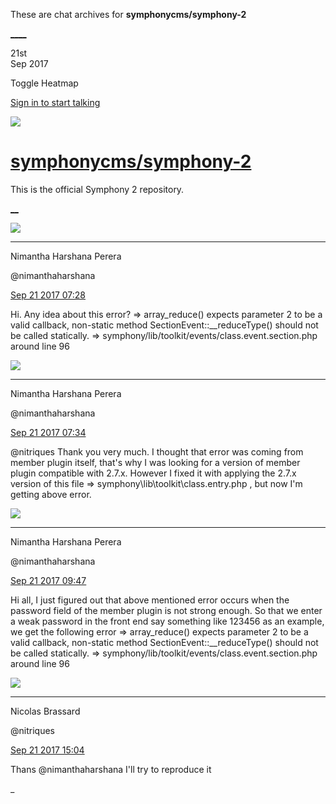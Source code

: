 These are chat archives for **symphonycms/symphony-2**

[__](/symphonycms/symphony-2/archives/2017/09/22)[__](/symphonycms/symphony-2/archives/2017/09/20)

21st  
Sep 2017

Toggle Heatmap

[Sign in to start talking](/login?action=login&button=archive-login)

![](https://avatars-02.gitter.im/group/iv/3/57542c45c43b8c601977197e?s=48)

#  [symphonycms/symphony-2](/symphonycms/symphony-2)

This is the official Symphony 2 repository.

[ __](/orgs/symphonycms/rooms "More symphonycms rooms")

![](https://avatars2.githubusercontent.com/u/10864598?v=4&s=30)

____

Nimantha Harshana Perera

@nimanthaharshana

[Sep 21 2017
07:28](https://gitter.im/symphonycms/symphony-2?at=59c36a3a1081499f1f57d4c9)

Hi. Any idea about this error? => array_reduce() expects parameter 2 to be a
valid callback, non-static method SectionEvent::__reduceType() should not be
called statically. => symphony/lib/toolkit/events/class.event.section.php
around line 96

![](https://avatars2.githubusercontent.com/u/10864598?v=4&s=30)

____

Nimantha Harshana Perera

@nimanthaharshana

[Sep 21 2017
07:34](https://gitter.im/symphonycms/symphony-2?at=59c36b737b7d98d30d1e4486)

@nitriques Thank you very much. I thought that error was coming from member
plugin itself, that's why I was looking for a version of member plugin
compatible with 2.7.x. However I fixed it with applying the 2.7.x version of
this file => symphony\lib\toolkit\class.entry.php , but now I'm getting above
error.

![](https://avatars2.githubusercontent.com/u/10864598?v=4&s=30)

____

Nimantha Harshana Perera

@nimanthaharshana

[Sep 21 2017
09:47](https://gitter.im/symphonycms/symphony-2?at=59c38a98bac826f054e2e7b2)

Hi all, I just figured out that above mentioned error occurs when the password
field of the member plugin is not strong enough. So that we enter a weak
password in the front end say something like 123456 as an example, we get the
following error => array_reduce() expects parameter 2 to be a valid callback,
non-static method SectionEvent::__reduceType() should not be called
statically. => symphony/lib/toolkit/events/class.event.section.php around line
96

![](https://avatars1.githubusercontent.com/u/771169?v=4&s=30)

____

Nicolas Brassard

@nitriques

[Sep 21 2017
15:04](https://gitter.im/symphonycms/symphony-2?at=59c3d4e3b59d55b82321ed81)

Thans @nimanthaharshana I'll try to reproduce it

_

